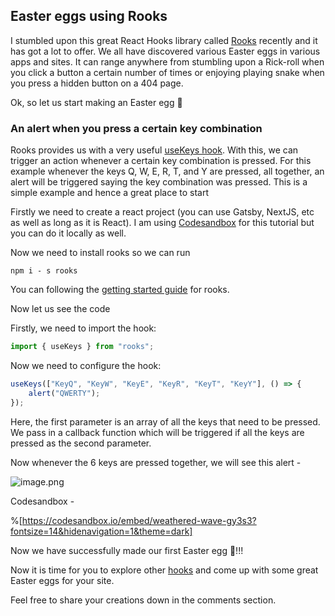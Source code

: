 ## Easter eggs using Rooks

I stumbled upon this great React Hooks library called [Rooks](https://react-hooks.org/) recently and it has got a lot to offer. We all have discovered various Easter eggs in various apps and sites. It can range anywhere from stumbling upon a Rick-roll when you click a button a certain number of times or enjoying playing snake when you press a hidden button on a 404 page. 

Ok, so let us start making an Easter egg 🥚

### An alert when you press a certain key combination

Rooks provides us with a very useful [useKeys hook](https://react-hooks.org/docs/useKeys). With this, we can trigger an action whenever a certain key combination is pressed. For this example whenever the keys Q, W, E, R, T, and Y are pressed, all together, an alert will be triggered saying the key combination was pressed. This is a simple example and hence a great place to start

Firstly we need to create a react project (you can use Gatsby, NextJS, etc as well as long as it is React). I am using [Codesandbox](https://codesandbox.io/) for this tutorial but you can do it locally as well. 

Now we need to install rooks so we can run 
```
npm i - s rooks
```
You can following the [getting started guide](https://react-hooks.org/docs/getting-started/) for rooks.

Now let us see the code

Firstly, we need to import the hook:
```js
import { useKeys } from "rooks";
```

Now we need to configure the hook:

```js
useKeys(["KeyQ", "KeyW", "KeyE", "KeyR", "KeyT", "KeyY"], () => {
    alert("QWERTY");
});
```

Here, the first parameter is an array of all the keys that need to be pressed. We pass in a callback function which will be triggered if all the keys are pressed as the second parameter. 

Now whenever the 6 keys are pressed together, we will see this alert - 

![image.png](https://cdn.hashnode.com/res/hashnode/image/upload/v1631436265132/OOazJ3pmE.png)

Codesandbox - 

%[https://codesandbox.io/embed/weathered-wave-gy3s3?fontsize=14&hidenavigation=1&theme=dark]

Now we have successfully made our first Easter egg 🥳!!!

Now it is time for you to explore other [hooks](https://react-hooks.org/docs/hooks-list/) and come up with some great Easter eggs for your site.

Feel free to share your creations down in the comments section.



